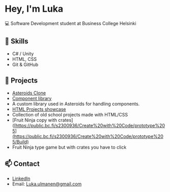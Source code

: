 # Hey, I'm Luka 

💻 Software Development student at Business College Helsinki

## 🔨 Skills
- C# / Unity
- HTML, CSS
- Git & GitHub

## 🚀 Projects
- [Asteroids Clone](https://github.com/Lurppino/OOP---programming/tree/main/Csharp%20-%20dotNEt/ASTEROIDS)
- [Component library](https://github.com/Lurppino/OOP---programming/tree/main/Csharp%20-%20dotNEt/Komponentti%20kirjasto/LukaLib)
- A custom library used in Asteroids for handling components.
- [HTML Projects showcase](https://public.bc.fi/s2300936/HTML%20O)
- Collection of old school projects made with HTML/CSS
- [Fruit Ninja copy with crates]([https://public.bc.fi/s2300936/Create%20with%20Code/prototype%205](https://public.bc.fi/s2300936/Create%20with%20Code/prototype%205/Build)
- Fruit Ninja type game but with crates you have to click

## 📫 Contact
- [LinkedIn](https://www.linkedin.com/in/lukaulmanen) 
- Email: Luka.ulmanen@gmail.com
